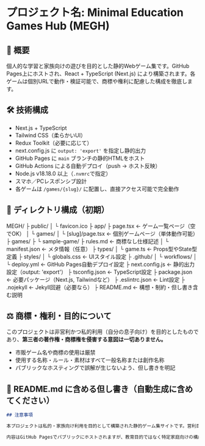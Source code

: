 # プロジェクト名: Minimal Education Games Hub (MEGH)

## 🧭 概要
個人的な学習と家族向けの遊びを目的とした静的Webゲーム集です。GitHub Pages上にホストされ、React + TypeScript (Next.js) により構築されます。各ゲームは個別URLで動作・検証可能で、商標や権利に配慮した構成を徹底します。

## 🛠 技術構成
- Next.js + TypeScript
- Tailwind CSS（柔らかいUI）
- Redux Toolkit（必要に応じて）
- next.config.js に `output: 'export'` を指定し静的出力
- GitHub Pages に `main` ブランチの静的HTMLをホスト
- GitHub Actions による自動デプロイ（push → ホスト反映）
- Node.js v18.18.0 以上（`.nvmrc`で指定）
- スマホ／PCレスポンシブ設計
- 各ゲームは `/games/{slug}/` に配置し、直接アクセス可能で完全動作

## 📁 ディレクトリ構成（初期）

MEGH/ 
├ public/ 
│ └ favicon.ico 
├ app/ 
├ page.tsx ← ゲーム一覧ページ（空でOK） 
│ └ games/ 
│ └ [slug]/page.tsx ← 個別ゲームページ（単体動作可能） 
├ games/ 
├ └ sample-game/ 
├ rules.md ← 商標なし仕様記述 
│ └ manifest.json ← メタ情報（任意） 
├ types/ 
│ └ game.ts ← Props型やState型定義 
├ styles/ 
│ └ globals.css ← UIスタイル設定 
├ .github/ 
│ └ workflows/ 
│ └ deploy.yml ← GitHub Pages自動デプロイ設定 
├ next.config.js ← 静的出力設定（output: 'export'） 
├ tsconfig.json ← TypeScript設定 
├ package.json ← 必要パッケージ（Next.js, Tailwindなど） 
├ .eslintrc.json ← Lint設定 
├ .nojekyll ← Jekyll回避（必要なら） 
├ README.md ← 構想・制約・但し書き含む説明


## ⚖️ 商標・権利・目的について

このプロジェクトは非営利かつ私的利用（自分の息子向け）を目的としたものであり、**第三者の著作権・商標権を侵害する意図は一切ありません。**

- 市販ゲーム名や商標の使用は厳禁
- 使用する名称・ルール・素材はすべて一般名称または創作名称
- パブリックなホスティングで誤解が生じないよう、但し書きを明記

## 📜 README.md に含める但し書き（自動生成に含めてください）

```markdown
## 注意事項

本プロジェクトは私的・家族向け利用を目的として構築された静的ゲーム集サイトです。営利目的ではなく、第三者の著作権や商標権を侵害する意図は一切ありません。市販商品名やブランド、企業名などの使用は避け、すべて独自の創作名称や一般名称によって構成されています。

内容はGitHub Pagesでパブリックにホストされますが、教育目的ではなく特定家庭向けの構成であることをご理解ください。
